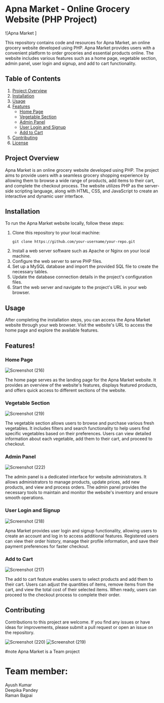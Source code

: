 # Apna Market - Online Grocery Website (PHP Project)

![Apna Market ]

This repository contains code and resources for Apna Market, an online grocery website developed using PHP. Apna Market provides users with a convenient platform to order groceries and essential products online. The website includes various features such as a home page, vegetable section, admin panel, user login and signup, and add to cart functionality.

## Table of Contents
1. [Project Overview](#project-overview)
2. [Installation](#installation)
3. [Usage](#usage)  
4. [Features](#features)
   - [Home Page](#home-page)
   - [Vegetable Section](#vegetable-section)
   - [Admin Panel](#admin-panel)
   - [User Login and Signup](#user-login-and-signup)
   - [Add to Cart](#add-to-cart)
5. [Contributing](#contributing)
6. [License](#license)

## Project Overview

Apna Market is an online grocery website developed using PHP. The project aims to provide users with a seamless grocery shopping experience by allowing them to browse a wide range of products, add items to their cart, and complete the checkout process. The website utilizes PHP as the server-side scripting language, along with HTML, CSS, and JavaScript to create an interactive and dynamic user interface.

## Installation

To run the Apna Market website locally, follow these steps:

1. Clone this repository to your local machine:
   ```
   git clone https://github.com/your-username/your-repo.git
   ```
2. Install a web server software such as Apache or Nginx on your local machine.
3. Configure the web server to serve PHP files.
4. Set up a MySQL database and import the provided SQL file to create the necessary tables.
5. Update the database connection details in the project's configuration files.
6. Start the web server and navigate to the project's URL in your web browser.

## Usage

After completing the installation steps, you can access the Apna Market website through your web browser. Visit the website's URL to access the home page and explore the available features.

## Features!


### Home Page 

![Screenshot (216)](https://github.com/ayushspn123/Apnamarket/assets/78543116/9a77c4df-7ad4-455f-895b-3c9436a30ac1)

The home page serves as the landing page for the Apna Market website. It provides an overview of the website's features, displays featured products, and offers quick access to different sections of the website.

### Vegetable Section
![Screenshot (219)](https://github.com/ayushspn123/Apnamarket/assets/78543116/6a9f830c-a82e-40f6-985e-23a4b91d8ea5)

The vegetable section allows users to browse and purchase various fresh vegetables. It includes filters and search functionality to help users find specific vegetables based on their preferences. Users can view detailed information about each vegetable, add them to their cart, and proceed to checkout.

### Admin Panel
![Screenshot (222)](https://github.com/ayushspn123/Apnamarket/assets/78543116/7ce77fba-ff51-470e-b445-86f7ca164cfc)

The admin panel is a dedicated interface for website administrators. It allows administrators to manage products, update prices, add new products, and view and process orders. The admin panel provides the necessary tools to maintain and monitor the website's inventory and ensure smooth operations.

### User Login and Signup
![Screenshot (218)](https://github.com/ayushspn123/Apnamarket/assets/78543116/cd6a8e55-2158-4f91-9019-ec7829dc4f92)

Apna Market provides user login and signup functionality, allowing users to create an account and log in to access additional features. Registered users can view their order history, manage their profile information, and save their payment preferences for faster checkout.

### Add to Cart
![Screenshot (217)](https://github.com/ayushspn123/Apnamarket/assets/78543116/9498e081-5819-4f0d-acc3-cd4c578e1957)

The add to cart feature enables users to select products and add them to their cart. Users can adjust the quantities of items, remove items from the cart, and view the total cost of their selected items. When ready, users can proceed to the checkout process to complete their order.

## Contributing

Contributions to this project are welcome. If you find any issues or have ideas for improvements, please submit a pull request or open an issue on the repository.

![Screenshot (220)](https://github.com/ayushspn123/Apnamarket/assets/78543116/63f4f9c4-9b2b-46b1-8023-18444bc2ea69)
![Screenshot (219)](https://github.com/ayushspn123/Apnamarket/assets/78543116/1eec4813-04d5-47d2-85cc-8afc5c428f7b)











#note
Apna Market is a Team  project 
# Team member:
Ayush Kumar <br/>
Deepika Pandey <br/>
Raman Bajpai <br/>


